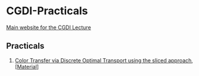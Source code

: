 # CGDI-Practicals

[Main website for the CGDI Lecture](https://perso.liris.cnrs.fr/vincent.nivoliers/cgdi/)

## Practicals

1. [Color Transfer via Discrete Optimal Transport using the sliced approach](https://codimd.math.cnrs.fr/s/s_rh7X9wF), [[Material]](https://github.com/dcoeurjo/CGDI-Practicals/tree/main/1-SlicedOptimalTransport)
